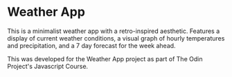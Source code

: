 # Weather App

This is a minimalist weather app with a retro-inspired aesthetic. Features a display of current weather conditions, a visual graph of hourly temperatures and precipitation, and a 7 day forecast for the week ahead.

This was developed for the Weather App project as part of The Odin Project's Javascript Course.